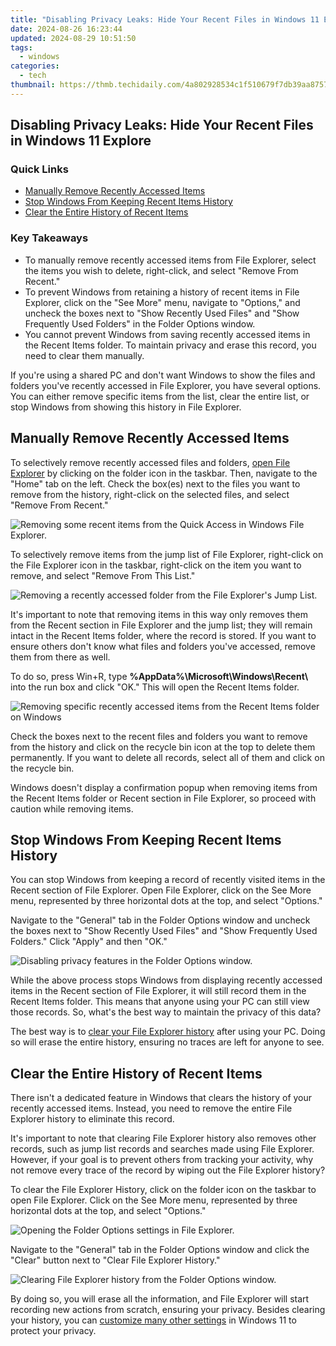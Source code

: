 ```yaml
---
title: "Disabling Privacy Leaks: Hide Your Recent Files in Windows 11 Explore"
date: 2024-08-26 16:23:44
updated: 2024-08-29 10:51:50
tags:
  - windows
categories:
  - tech
thumbnail: https://thmb.techidaily.com/4a802928534c1f510679f7db39aa8757031a3947f8786bd477dd4066192a8852.jpg
---
```


## Disabling Privacy Leaks: Hide Your Recent Files in Windows 11 Explore

### Quick Links

* [Manually Remove Recently Accessed Items](https://blog-min.techidaily.com/how-to-restore-contacts-on-iphone-8-plus-4-methods-stellar-by-stellar-data-recovery-ios-iphone-data-recovery/)
* [Stop Windows From Keeping Recent Items History](https://techidaily.com/unlock-android-phone-if-you-forget-the-oppo-reno-11-pro-5g-password-or-pattern-lock-by-drfone-android-unlock-android-unlock/)
* [Clear the Entire History of Recent Items](https://extra-lessons.techidaily.com/2024-approved-accelerating-fb-video-optimal-speeds-unveiled/)

### Key Takeaways

* To manually remove recently accessed items from File Explorer, select the items you wish to delete, right-click, and select "Remove From Recent."
* To prevent Windows from retaining a history of recent items in File Explorer, click on the "See More" menu, navigate to "Options," and uncheck the boxes next to "Show Recently Used Files" and "Show Frequently Used Folders" in the Folder Options window.
* You cannot prevent Windows from saving recently accessed items in the Recent Items folder. To maintain privacy and erase this record, you need to clear them manually.

 If you're using a shared PC and don't want Windows to show the files and folders you've recently accessed in File Explorer, you have several options. You can either remove specific items from the list, clear the entire list, or stop Windows from showing this history in File Explorer.

##  Manually Remove Recently Accessed Items

 To selectively remove recently accessed files and folders, [open File Explorer](https://pokemon-go-android.techidaily.com/how-to-get-and-use-pokemon-go-promo-codes-on-realme-c67-4g-drfone-by-drfone-virtual-android/) by clicking on the folder icon in the taskbar. Then, navigate to the "Home" tab on the left. Check the box(es) next to the files you want to remove from the history, right-click on the selected files, and select "Remove From Recent."

![Removing some recent items from the Quick Access in Windows File Explorer.](https://static1.howtogeekimages.com/wordpress/wp-content/uploads/2024/01/1-removing-some-recent-items-from-the-quick-access-in-windows-file-explorer.jpg) 

 To selectively remove items from the jump list of File Explorer, right-click on the File Explorer icon in the taskbar, right-click on the item you want to remove, and select "Remove From This List."

![Removing a recently accessed folder from the File Explorer's Jump List.](https://static1.howtogeekimages.com/wordpress/wp-content/uploads/2024/01/2-removing-a-recently-accessed-folder-from-the-file-explorer-s-jump-list.jpg) 

 It's important to note that removing items in this way only removes them from the Recent section in File Explorer and the jump list; they will remain intact in the Recent Items folder, where the record is stored. If you want to ensure others don't know what files and folders you've accessed, remove them from there as well.

 To do so, press Win+R, type **%AppData%\\Microsoft\\Windows\\Recent\\** into the run box and click "OK." This will open the Recent Items folder.

![Removing specific recently accessed items from the Recent Items folder on Windows](https://static1.howtogeekimages.com/wordpress/wp-content/uploads/2024/01/3-removing-specific-recently-accessed-items-from-the-recent-items-folder-on-windows.jpg) 

 Check the boxes next to the recent files and folders you want to remove from the history and click on the recycle bin icon at the top to delete them permanently. If you want to delete all records, select all of them and click on the recycle bin.

 Windows doesn't display a confirmation popup when removing items from the Recent Items folder or Recent section in File Explorer, so proceed with caution while removing items.

##  Stop Windows From Keeping Recent Items History

 You can stop Windows from keeping a record of recently visited items in the Recent section of File Explorer. Open File Explorer, click on the See More menu, represented by three horizontal dots at the top, and select "Options."

 Navigate to the "General" tab in the Folder Options window and uncheck the boxes next to "Show Recently Used Files" and "Show Frequently Used Folders." Click "Apply" and then "OK."

![Disabling privacy features in the Folder Options window.](https://static1.howtogeekimages.com/wordpress/wp-content/uploads/2024/01/4-disabling-privacy-features-in-the-folder-options-window.jpg) 

 While the above process stops Windows from displaying recently accessed items in the Recent section of File Explorer, it will still record them in the Recent Items folder. This means that anyone using your PC can still view those records. So, what's the best way to maintain the privacy of this data?

 The best way is to [clear your File Explorer history](https://ai-vdieo-software.techidaily.com/the-ultimate-list-of-avi-video-cutters-trim-and-edit-on-any-device/) after using your PC. Doing so will erase the entire history, ensuring no traces are left for anyone to see.

##  Clear the Entire History of Recent Items

 There isn't a dedicated feature in Windows that clears the history of your recently accessed items. Instead, you need to remove the entire File Explorer history to eliminate this record.

 It's important to note that clearing File Explorer history also removes other records, such as jump list records and searches made using File Explorer. However, if your goal is to prevent others from tracking your activity, why not remove every trace of the record by wiping out the File Explorer history?

 To clear the File Explorer History, click on the folder icon on the taskbar to open File Explorer. Click on the See More menu, represented by three horizontal dots at the top, and select "Options."

![Opening the Folder Options settings in File Explorer.](https://static1.howtogeekimages.com/wordpress/wp-content/uploads/2023/11/windows-file-explorer-folder-setting-options.jpg) 

 Navigate to the "General" tab in the Folder Options window and click the "Clear" button next to "Clear File Explorer History."

![Clearing File Explorer history from the Folder Options window.](https://static1.howtogeekimages.com/wordpress/wp-content/uploads/2024/01/5-clearing-file-explorer-history-from-the-folder-options-window.jpg) 

 By doing so, you will erase all the information, and File Explorer will start recording new actions from scratch, ensuring your privacy. Besides clearing your history, you can [customize many other settings](https://win-able.techidaily.com/reviving-game-playthroughs-solve-xbox-headset-problems-with-these-proven-steps/) in Windows 11 to protect your privacy.

<ins class="adsbygoogle"
     style="display:block"
     data-ad-format="autorelaxed"
     data-ad-client="ca-pub-7571918770474297"
     data-ad-slot="1223367746"></ins>



<ins class="adsbygoogle"
     style="display:block"
     data-ad-client="ca-pub-7571918770474297"
     data-ad-slot="8358498916"
     data-ad-format="auto"
     data-full-width-responsive="true"></ins>
